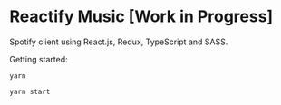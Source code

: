 # Reactify Music [Work in Progress]

Spotify client using React.js, Redux, TypeScript and SASS.

Getting started:

`yarn`

`yarn start`
